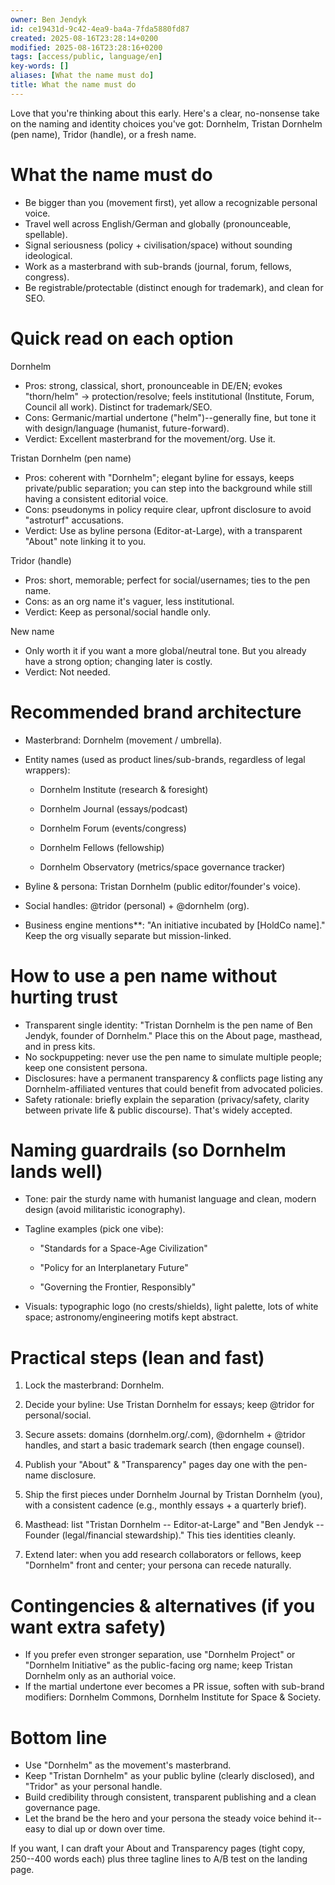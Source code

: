 ```yaml
---
owner: Ben Jendyk
id: ce19431d-9c42-4ea9-ba4a-7fda5880fd87
created: 2025-08-16T23:28:14+0200
modified: 2025-08-16T23:28:16+0200
tags: [access/public, language/en]
key-words: []
aliases: [What the name must do]
title: What the name must do
---
```


Love that you're thinking about this early. Here's a clear, no-nonsense take on the naming and identity choices you've got: Dornhelm, Tristan Dornhelm (pen name), Tridor (handle), or a fresh name.

  

# What the name must do

- Be bigger than you (movement first), yet allow a recognizable personal voice.
- Travel well across English/German and globally (pronounceable, spellable).
- Signal seriousness (policy + civilisation/space) without sounding ideological.
- Work as a masterbrand with sub-brands (journal, forum, fellows, congress).
- Be registrable/protectable (distinct enough for trademark), and clean for SEO.

  

# Quick read on each option

  

Dornhelm

- Pros: strong, classical, short, pronounceable in DE/EN; evokes "thorn/helm" → protection/resolve; feels institutional (Institute, Forum, Council all work). Distinct for trademark/SEO.
- Cons: Germanic/martial undertone ("helm")--generally fine, but tone it with design/language (humanist, future-forward).
- Verdict: Excellent masterbrand for the movement/org. Use it.

  

Tristan Dornhelm (pen name)

- Pros: coherent with "Dornhelm"; elegant byline for essays, keeps private/public separation; you can step into the background while still having a consistent editorial voice.
- Cons: pseudonyms in policy require clear, upfront disclosure to avoid "astroturf" accusations.
- Verdict: Use as byline persona (Editor-at-Large), with a transparent "About" note linking it to you.

  

Tridor (handle)

- Pros: short, memorable; perfect for social/usernames; ties to the pen name.
- Cons: as an org name it's vaguer, less institutional.
- Verdict: Keep as personal/social handle only.

  

New name

- Only worth it if you want a more global/neutral tone. But you already have a strong option; changing later is costly.
- Verdict: Not needed.

  

# Recommended brand architecture

- Masterbrand: Dornhelm (movement / umbrella).
- Entity names (used as product lines/sub-brands, regardless of legal wrappers):

    - Dornhelm Institute (research & foresight)

    - Dornhelm Journal (essays/podcast)

    - Dornhelm Forum (events/congress)

    - Dornhelm Fellows (fellowship)

    - Dornhelm Observatory (metrics/space governance tracker)
- Byline & persona: Tristan Dornhelm (public editor/founder's voice).
- Social handles: @tridor (personal) + @dornhelm (org).
- Business engine mentions**: "An initiative incubated by [HoldCo name]." Keep the org visually separate but mission-linked.

  

# How to use a pen name without hurting trust

- Transparent single identity: "Tristan Dornhelm is the pen name of Ben Jendyk, founder of Dornhelm." Place this on the About page, masthead, and in press kits.
- No sockpuppeting: never use the pen name to simulate multiple people; keep one consistent persona.
- Disclosures: have a permanent transparency & conflicts page listing any Dornhelm-affiliated ventures that could benefit from advocated policies.
- Safety rationale: briefly explain the separation (privacy/safety, clarity between private life & public discourse). That's widely accepted.

  

# Naming guardrails (so Dornhelm lands well)

- Tone: pair the sturdy name with humanist language and clean, modern design (avoid militaristic iconography).
- Tagline examples (pick one vibe):

    - "Standards for a Space-Age Civilization"

    - "Policy for an Interplanetary Future"

    - "Governing the Frontier, Responsibly"
- Visuals: typographic logo (no crests/shields), light palette, lots of white space; astronomy/engineering motifs kept abstract.

  

# Practical steps (lean and fast)

1. Lock the masterbrand: Dornhelm.

2. Decide your byline: Use Tristan Dornhelm for essays; keep @tridor for personal/social.

3. Secure assets: domains (dornhelm.org/.com), @dornhelm + @tridor handles, and start a basic trademark search (then engage counsel).

4. Publish your "About" & "Transparency" pages day one with the pen-name disclosure.

5. Ship the first pieces under Dornhelm Journal by Tristan Dornhelm (you), with a consistent cadence (e.g., monthly essays + a quarterly brief).

6. Masthead: list "Tristan Dornhelm -- Editor-at-Large" and "Ben Jendyk -- Founder (legal/financial stewardship)." This ties identities cleanly.

7. Extend later: when you add research collaborators or fellows, keep "Dornhelm" front and center; your persona can recede naturally.

  

# Contingencies & alternatives (if you want extra safety)

- If you prefer even stronger separation, use "Dornhelm Project" or "Dornhelm Initiative" as the public-facing org name; keep Tristan Dornhelm only as an authorial voice.
- If the martial undertone ever becomes a PR issue, soften with sub-brand modifiers: Dornhelm Commons, Dornhelm Institute for Space & Society.

  

# Bottom line

- Use "Dornhelm" as the movement's masterbrand.
- Keep "Tristan Dornhelm" as your public byline (clearly disclosed), and "Tridor" as your personal handle.
- Build credibility through consistent, transparent publishing and a clean governance page.
- Let the brand be the hero and your persona the steady voice behind it--easy to dial up or down over time.

  

If you want, I can draft your About and Transparency pages (tight copy, 250--400 words each) plus three tagline lines to A/B test on the landing page.